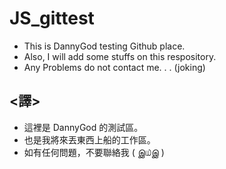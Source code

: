 # JS_gittest
* This is DannyGod testing Github place.
* Also, I will add some stuffs on this respository.
* Any Problems do not contact me. . . (joking)
## <譯>
* 這裡是 DannyGod 的測試區。
* 也是我將來丟東西上船的工作區。
* 如有任何問題，不要聯絡我 ( இ௰இ )

